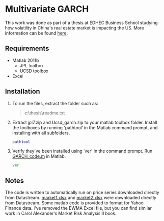 # Multivariate GARCH
This work was done as part of a thesis at EDHEC Business School studying how volatility in China's real estate market is impacting the US. More information can be found [here](https://sites.google.com/site/garthmortensenthesis/).

## Requirements

* Matlab 2011b
  * JPL toolbox
  * UCSD toolbox
* Excel

## Installation
1. To run the files, extract the folder such as:

   > c:\thesis\readme.txt

2. Extract jpl7.zip and Ucsd_garch.zip to your matlab toolbox folder. Install the toolboxes by running 'pathtool' in the Matlab command prompt, and installing with all subfolders.

   ```matlab
   pathtool
   ```

3. Verify they've been installed using 'ver' in the command prompt. Run [GARCH_code.m](https://github.com/garthmortensen/finance/blob/master/code/GARCH_code.m) in Matlab.

   ```cmd
   ver
   ```

## Notes

The code is written to automatically run on price series downloaded directly from Datastream. [market1.xlsx](https://github.com/garthmortensen/finance/blob/master/code/market1.xlsx) and [market2.xlsx](https://github.com/garthmortensen/finance/blob/master/code/market2.xlsx) were downloaded directly from Datastream. Some matlab code is provided to format for Yahoo Finance data. I've removed the EWMA Excel file, but you can find similar work in Carol Alexander's Market Risk Analysis II book.